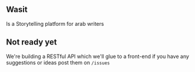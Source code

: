 ## Wasit
Is a Storytelling platform for arab writers

## Not ready yet
We're building a RESTful API which we'll glue to a front-end
if you have any suggestions or ideas post them on `/issues`